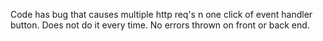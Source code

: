 Code has bug that causes multiple http req's n one click of event handler button. Does not do it every time. No errors thrown on front or back end.
